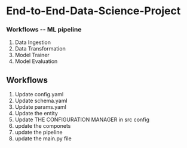 # End-to-End-Data-Science-Project

### Workflows -- ML pipeline

1. Data Ingestion
2. Data Transformation
3. Model Trainer
4. Model Evaluation


## Workflows

1. Update config.yaml
2. Update schema.yaml
3. Update params.yaml
4. Update the entity
5. Update THE CONFIGURATION MANAGER in src config
6. update the componets
7. update the pipeline
8. update the main.py file